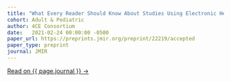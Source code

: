 ```yaml
---
title: "What Every Reader Should Know About Studies Using Electronic Health Record Data but May Be Afraid to Ask"
cohort: Adult & Pediatric
author: 4CE Consortium
date:   2021-02-24 00:00:00 -0500
paper_url: https://preprints.jmir.org/preprint/22219/accepted
paper_type: preprint
journal: JMIR
---
```


<!-- A viewpoint article on considerations that are crucial for appraising studies utilizing EHR data has been submitted to medRxiv as a preprint, “What Every Reader Should Know About Studies Using Electronic Health Record Data but May Be Afraid to Ask”. -->

<a href="{{ page.paper_url }}">Read on {{ page.journal }} &rarr;</a>
